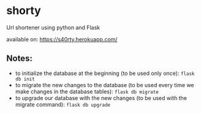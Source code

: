# shorty
Url shortener using python and Flask

available on: https://s40rty.herokuapp.com/



## Notes:
- to initialize the database at the beginning (to be used only once): `flask db init` 
- to migrate the new changes to the database (to be used every time we make changes in the database tables): `flask db migrate`
- to upgrade our database with the new changes (to be used with the migrate command): `flask db upgrade`
